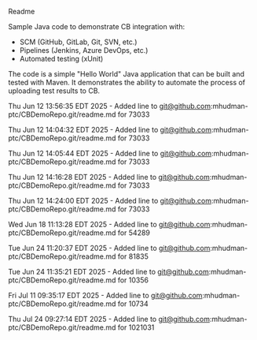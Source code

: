 Readme

Sample Java code to demonstrate CB integration with:
- SCM (GitHub, GitLab, Git, SVN, etc.)
- Pipelines (Jenkins, Azure DevOps, etc.)
- Automated testing (xUnit)

The code is a simple "Hello World" Java application that can be built and 
tested with Maven. It demonstrates the ability to automate the process of
uploading test results to CB.

Thu Jun 12 13:56:35 EDT 2025 - Added line to git@github.com:mhudman-ptc/CBDemoRepo.git/readme.md for 73033

Thu Jun 12 14:04:32 EDT 2025 - Added line to git@github.com:mhudman-ptc/CBDemoRepo.git/readme.md for 73033

Thu Jun 12 14:05:44 EDT 2025 - Added line to git@github.com:mhudman-ptc/CBDemoRepo.git/readme.md for 73033

Thu Jun 12 14:16:28 EDT 2025 - Added line to git@github.com:mhudman-ptc/CBDemoRepo.git/readme.md for 73033

Thu Jun 12 14:24:00 EDT 2025 - Added line to git@github.com:mhudman-ptc/CBDemoRepo.git/readme.md for 73033

Wed Jun 18 11:13:28 EDT 2025 - Added line to git@github.com:mhudman-ptc/CBDemoRepo.git/readme.md for 54289

Tue Jun 24 11:20:37 EDT 2025 - Added line to git@github.com:mhudman-ptc/CBDemoRepo.git/readme.md for 81835

Tue Jun 24 11:35:21 EDT 2025 - Added line to git@github.com:mhudman-ptc/CBDemoRepo.git/readme.md for 10356

Fri Jul 11 09:35:17 EDT 2025 - Added line to git@github.com:mhudman-ptc/CBDemoRepo.git/readme.md for 10734

Thu Jul 24 09:27:14 EDT 2025 - Added line to git@github.com:mhudman-ptc/CBDemoRepo.git/readme.md for 1021031
